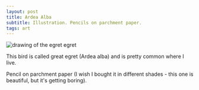```yaml
---
layout: post
title: Ardea Alba
subtitle: Illustration. Pencils on parchment paper.
tags: art
---
```


<img src="/img/17052016/adreaalba.jpg" alt="drawing of the egret egret" align="center"/> 



This bird is called great egret (Ardea alba) and is pretty common where I live.

Pencil on parchment paper (I wish I bought it in different shades - this one is beautiful, but it's getting boring).